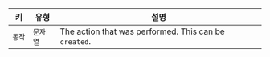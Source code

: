 | 키    | 유형    | 설명                                                    |
| ---- | ----- | ----------------------------------------------------- |
| `동작` | `문자열` | The action that was performed. This can be `created`. |